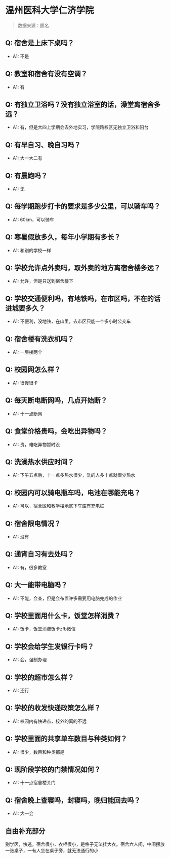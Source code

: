 # 温州医科大学仁济学院

> 数据来源：匿名

## Q: 宿舍是上床下桌吗？

- A1: 不是

## Q: 教室和宿舍有没有空调？

- A1: 有

## Q: 有独立卫浴吗？没有独立浴室的话，澡堂离宿舍多远？

- A1: 有，但是大四上学期会去外地实习，学院路校区无独立卫浴和阳台

## Q: 有早自习、晚自习吗？

- A1: 大一大二有

## Q: 有晨跑吗？

- A1: 无

## Q: 每学期跑步打卡的要求是多少公里，可以骑车吗？

- A1: 60km，可以骑车

## Q: 寒暑假放多久，每年小学期有多长？

- A1: 和别的学校一样

## Q: 学校允许点外卖吗，取外卖的地方离宿舍楼多远？

- A1: 允许，但是只送到宿舍楼下

## Q: 学校交通便利吗，有地铁吗，在市区吗，不在的话进城要多久？

- A1: 不便利，没地铁，在山里，去市区只能一个多小时公交车

## Q: 宿舍楼有洗衣机吗？

- A1: 一层楼两个

## Q: 校园网怎么样？

- A1: 很慢很卡

## Q: 每天断电断网吗，几点开始断？

- A1: 十一点断网

## Q: 食堂价格贵吗，会吃出异物吗？

- A1: 贵，难吃异物暂时没

## Q: 洗澡热水供应时间？

- A1: 下午五点后，十一点多热水很少，洗的人多十点就很少热水

## Q: 校园内可以骑电瓶车吗，电池在哪能充电？

- A1: 可以，宿舍区和教学楼地底下车库有充电桩

## Q: 宿舍限电情况？

- A1: 没有

## Q: 通宵自习有去处吗？

- A1: 有，很多教室

## Q: 大一能带电脑吗？

- A1: 不能，会查，但是会布置许多需要用电脑完成的作业

## Q: 学校里面用什么卡，饭堂怎样消费？

- A1: 饭卡，饭堂消费饭卡zfb微信

## Q: 学校会给学生发银行卡吗？

- A1: 会，强制办理

## Q: 学校的超市怎么样？

- A1: 还行

## Q: 学校的收发快递政策怎么样？

- A1: 校园内有快递点，校外的离的不远

## Q: 学校里面的共享单车数目与种类如何？

- A1: 很少，数目和种类都是

## Q: 现阶段学校的门禁情况如何？

- A1: 十一点宿舍楼关门

## Q: 宿舍晚上查寝吗，封寝吗，晚归能回去吗？

- A1: 大一会

## 自由补充部分

别学医，快逃。宿舍很小，衣柜很小，是格子无法挂大衣。宿舍六人间，中间摆放一张桌子，一有人坐在桌子旁，就无法通行的小